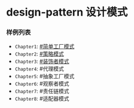 # design-pattern 设计模式

### 样例列表

- `Chapter1`: [#简单工厂模式](https://www.jianshu.com/p/d29bce699f3f)
- `Chapter2`: [#策略模式](https://www.jianshu.com/p/4f4e420a3107)
- `Chapter3`: [#装饰者模式](https://www.jianshu.com/p/25eaeae4b1fd)
- `Chapter4`: #代理模式
- `Chapter5`: #抽象工厂模式
- `Chapter6`: #观察者模式
- `Chapter7`: #责任链模式
- `Chapter8`: #适配器模式